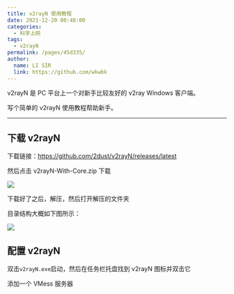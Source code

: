 ```yaml
---
title: v2rayN 使用教程
date: 2021-12-20 00:48:00
categories: 
  - 科学上网
tags: 
  - v2rayN
permalink: /pages/45d335/
author: 
  name: LI SIR
  link: https://github.com/wkwbk
---
```

v2rayN 是 PC 平台上一个对新手比较友好的 v2ray Windows 客户端。

写个简单的 v2rayN 使用教程帮助新手。

<!-- more -->

---

## 下载 v2rayN

下载链接：<https://github.com/2dust/v2rayN/releases/latest>

然后点击 v2rayN-With-Core.zip 下载

![](https://img.lisir.me/image/posts/a7dd8ad0/001.png)

下载好了之后，解压，然后打开解压的文件夹

目录结构大概如下图所示：

![](https://img.lisir.me/image/posts/a7dd8ad0/002.png)

## 配置 v2rayN

双击`v2rayN.exe`启动，然后在任务栏托盘找到 v2rayN 图标并双击它

添加一个 VMess 服务器
